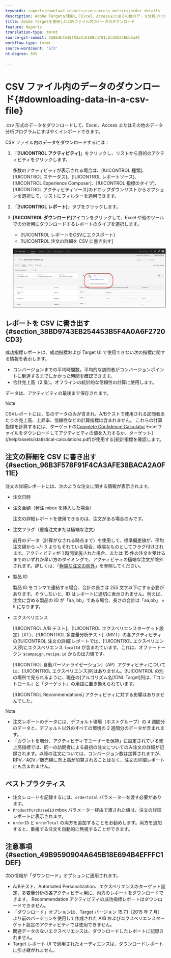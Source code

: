 ```yaml
---
keywords: reports;download reports;csv;success metrics;order details
description: Adobe Targetを使用してExcel、Accessまたはその他のデータ分析プログラムにすばやくインポートするには、.csv形式のデータをダウンロードします。
title: Adobe Targetを使用したCSVファイル内のデータのダウンロード
feature: Reports
translation-type: tm+mt
source-git-commit: 7b86db4b45f93a3c6169caf81c2cd52236bb5a45
workflow-type: tm+mt
source-wordcount: '673'
ht-degree: 83%

---
```



# CSV ファイル内のデータのダウンロード{#downloading-data-in-a-csv-file}

.csv 形式のデータをダウンロードして、Excel、Access またはその他のデータ分析プログラムにすばやくインポートできます。

CSV ファイル内のデータをダウンロードするには：

1. 「**[!UICONTROL アクティビティ]**」をクリックし、リストから目的のアクティビティをクリックします。

   多数のアクティビティが表示される場合は、[!UICONTROL 種類]、[!UICONTROL ステータス]、[!UICONTROL レポートソース]、[!UICONTROL Experience Composer]、[!UICONTROL 指標のタイプ]、[!UICONTROL アクティビティソース]のドロップダウンリストからオプションを選択して、リストにフィルターを適用できます。

1. 「**[!UICONTROL レポート]**」タブをクリックします。
1. **[!UICONTROL ダウンロード]**&#x200B;アイコンをクリックして、Excel や他のツールでの分析用にダウンロードするレポートのタイプを選択します。

   * [!UICONTROL レポートをCSVにエクスポート]
   * [!UICONTROL 注文の詳細を CSV に書き出す]

   ![ダウンロードオプション](/help/c-reports/assets/download-options.png)

## レポートを CSV に書き出す {#section_38BD9743EB254453B5F4A0A6F2720CD3}

成功指標レポートは、成功指標および Target UI で使用できない次の指標に関する情報を表示します。

* コンバージョンまでの平均時間数。平均的な訪問者がコンバージョンポイントに到達するまでにかかった時間を確認できます。
* 合計売上高（2 乗）。オフラインの統計的な信頼性の計算に使用します。

データは、アクティビティの最後まで保存されます。

>[!NOTE]
>
>CSVレポートには、生のデータのみが含まれ、A/Bテストで使用される訪問者あたりの売上高、上昇率、信頼性などの計算指標は含まれません。 これらの計算指標を計算するには、ターゲットの[Complete Confidence Calculator](/help/assets/complete_confidence_calculator.xlsx) Excelファイルをダウンロードしてアクティビティの値を入力するか、ターゲット](/help/assets/statistical-calculations.pdf)が使用する[統計指標を確認します。

## 注文の詳細を CSV に書き出す {#section_96B3F578F91F4CA3AFE38BACA2A0F11E}

注文の詳細レポートには、次のような注文に関する情報が表示されます。

* 注文日時
* 注文金額（発注 mbox を挿入した場合）

   注文の詳細レポートを使用できるのは、注文がある場合のみです。

* 注文フラグ（重複注文または極端な注文）

   前月のデータ（計算がなされる時点まで）を使用して、標準偏差値が、平均注文額から +/- 3 よりもそれている場合、極端なものとしてフラグ付けされます。アクティビティが 1 時間実施された場合、または 15 件の注文を受けるまでのいずれか早い方のタイミングで、アクティビティの極端な注文が除外されます。詳しくは、「[極端な注文の除外](/help/c-reports/c-report-settings/excluding-extreme-orders.md#task_2AE7743FFCDD466DAEEB720BE5F33DAA)」を参照してください。

* 製品 ID

   製品 ID をコンマで連結する場合、合計の長さは 255 文字以下にする必要があります。そうしないと、ID はレポートに適切に表示されません。例えば、注文に含める製品の ID が「aa, bb」である場合、長さの合計は「aa,bb」 = 5 になります。

* エクスペリエンス

   [!UICONTROL A/B テスト]、[!UICONTROL エクスペリエンスターゲット設定]（XT）、[!UICONTROL 多変量分析テスト]（MVT）の各アクティビティの[!UICONTROL 注文の詳細]レポートでは、[!UICONTROL エクスペリエンス]列にエクスペリエンス `localId` が含まれています。これは、オファートークン `$campaign.recipe.id` からの出力値です。

   [!UICONTROL 自動パーソナライゼーション]（AP）アクティビティについては、[!UICONTROL エクスペリエンス]列はありません。[!UICONTROL  の別の場所で見られるように、現在の]アルゴリズム名[!DNL Target]列は、「コントロール」と「ターゲット」の用語に置き換えられています。

   [!UICONTROL Recommendations] アクティビティに対する影響はありませんでした。

>[!NOTE]
>
>* 注文レポートのデータには、デフォルト環境（ホストグループ）の 4 週間分のデータと、デフォルト以外のすべての環境の 2 週間分のデータが含まれます。
>* 「カウントを増分、アクティビティでユーザーを保持」に設定されている売上高指標では、同一の訪問者による最初の注文についてのみ注文の詳細が記録されます。以降の注文については、コンバージョン数は加算されますが、RPV／AOV／販売額に売上高が加算されることはなく、注文の詳細レポートにも含まれません。


## ベストプラクティス

* 注文レコードを記録するには、`orderTotal` パラメーターを渡す必要があります。
* `ProductPurchasedId` mbox パラメーター経由で渡された値は、注文の詳細レポートに表示されます。
* `orderID` と `orderTotal` の両方を追加することをお勧めします。両方を追加すると、重複する注文を自動的に無視することができます。

## 注意事項 {#section_49B9590904A645B18E694B4EFFFC1DEF}

次の情報が「ダウンロード」オプションに適用されます。

* A/Bテスト、Automated Personalization、エクスペリエンスのターゲット設定、多変量分析の各アクティビティ用に、両方のレポートをダウンロードできます。 Recommendation アクティビティの成功指標レポートはダウンロードできません。
* 「ダウンロード」オプションは、Target バージョン 15.7.1（2015 年 7 月）より前のバージョンを使用して作成された A/B およびエクスペリエンスターゲット設定のアクティビティでは使用できません。
* 関連データのないエクスペリエンスは、ダウンロードしたレポートに記録されません。
* Target レポート UI で適用されたオーディエンスは、ダウンロードレポートに引き継がれません。
